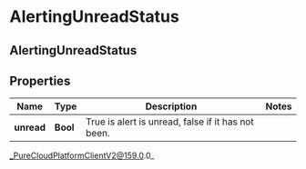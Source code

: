 # AlertingUnreadStatus

## AlertingUnreadStatus

## Properties

|Name | Type | Description | Notes|
|------------ | ------------- | ------------- | -------------|
| **unread** | **Bool** | True is alert is unread, false if it has not been. | |



_PureCloudPlatformClientV2@159.0.0_

